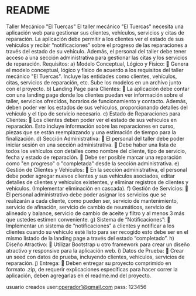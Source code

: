 # README

Taller Mecánico "El Tuercas"
El taller mecánico "El Tuercas" necesita una aplicación web para gestionar sus clientes,
vehículos, servicios y citas de reparación. La aplicación debe permitir a los clientes ver el
estado de sus vehículos y recibir “notificaciones” sobre el progreso de las reparaciones a
través del estado de su vehículo. Además, el personal del taller debe tener acceso a una
sección administrativa para gestionar las citas y los servicios de reparación.
Requisitos:
a) Modelo Conceptual, Lógico y Físico:
 Genera el modelo conceptual, lógico y físico de acuerdo a los requisitos del taller
mecánico "El Tuercas". Incluye las entidades como clientes, vehículos, citas, servicios
de reparación, etc. Sube los modelos en un archivo junto con el proyecto.
b) Landing Page para Clientes:
 La aplicación debe contar con una landing page donde los clientes puedan ver
información sobre el taller, servicios ofrecidos, horarios de funcionamiento y contacto.
Además, deben poder ver los estados de sus vehículos, proporcionando detalles del
vehículo y el tipo de servicio necesario.
c) Estado de Reparaciones para Clientes:
 Los clientes deben poder ver el estado de sus vehículos en reparación. Esto incluye
información sobre las reparaciones en curso, piezas que se están reemplazando y una
estimación de tiempo para la finalización.
d) Sección Administrativa:
 El personal del taller debe poder iniciar sesión en una sección administrativa.
 Debe haber una lista de todos los vehículos con detalles como nombre del cliente, tipo
de servicio, fecha y estado de reparación.
 Debe ser posible marcar una reparación como "en progreso" o "completada" desde la
sección administrativa.
e) Gestión de Clientes y Vehículos:
 En la sección administrativa, el personal debe poder agregar nuevos clientes y sus
vehículos asociados, editar detalles de clientes y vehículos existentes, y eliminar
registros de clientes y vehículos. (Implementar eliminación en cascada).
f) Gestión de Servicios:
 El personal administrativo debe poder asignar los servicios que se realizarán a cada
cliente, como pueden ser, servicio de mantenimiento, servicio de afinación, servicio de
cambio de neumáticos, servicio de alineado y balance, servicio de cambio de aceite y
filtro y al menos 3 más que ustedes estimen conveniente.
g) Sistema de “Notificaciones”:
 Implementar un sistema de “notificaciones” a clientes y notificar a los clientes cuando
su vehículo esté listo para ser recogido esto debe ser en el mismo listado de la landing
page a través del estado “completado”.
h) Diseño Atractivo:
 Utilizar Bootstrap u otro framework para crear un diseño atractivo y responsive para la
aplicación web.
i) Datos de Prueba:
 Crear un seed con datos de prueba, incluyendo clientes, vehículos, servicios de
reparación.
j) Entrega:
 Deben entregar su proyecto comprimido en formato .zip, de requerir explicaciones
específicas para hacer correr la aplicación, deben agregarlas en el readme.md del
proyecto.

usuario creados
user:operador1@gmail.com   pass: 123456

